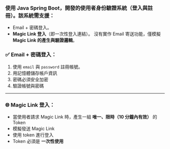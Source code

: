 ### 使用 Java Spring Boot，開發的**使用者身份驗證系統（登入與註冊）**。該系統需支援：
- Email + 密碼登入。
- **Magic Link 登入**（即一次性登入連結）。
沒有實作 Email 寄送功能，僅模擬 **Magic Link 的產生與驗證邏輯**。

### ✅ Email + 密碼登入：
1. 使用 `email` 與 `password` 註冊帳號。
2. 用記憶體儲存帳戶資訊
3. 密碼必須安全加密
4. 驗證帳號與密碼
---
### 🌐 Magic Link 登入：
- 當使用者請求 Magic Link 時，產生一組 **唯一、限時（10 分鐘內有效）** 的 Token
- 模擬發送 Magic Link
- 使用 token 進行登入
- Token 必須是 **一次性使用**
